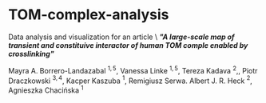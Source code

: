 # TOM-complex-analysis
Data analysis and visualization for an article \\ ***"A large-scale map of transient and constituive interactor of human TOM comple enabled by crosslinking"***

Mayra A. Borrero-Landazabal $^{1,5}$, Vanessa Linke $^{1,5}$, Tereza Kadava $^{2}$,, Piotr Draczkowski $^{3,4}$, 
Kacper Kaszuba $^{1}$, Remigiusz Serwa. Albert J. R. Heck $^{2}$, Agnieszka Chacińska $^{1}$